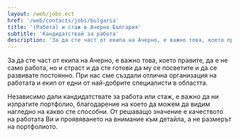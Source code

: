```yaml
---
layout: /web/jobs.ect
href: '/web/contacts/jobs/bulgaria'
title: '(Работа) и стаж в Ачерно България'
subtitle: 'Кандидатствай за работа'
description: 'За да сте част от екипа на Ачерно, е важно това, което правите, да е не само работа, но и страст и да сте готови да му се посветите и да се развивате постоянно. При нас сме създали отлична организация на работата и екип от едни от най-добрите специалисти в областта.'
---
```

За да сте част от екипа на Ачерно, е важно това, което правите, да е не само работа, но и страст и да сте готови да му се посветите и да се развивате постоянно. При нас сме създали отлична организация на работата и екип от едни от най-добрите специалисти в областта.

Независимо дали кандидатствате за работа или стаж, е важно да ни изпратите портфолио, благодарение на което да можем да видим нагледно на какво сте способни. От решаващо значение е качеството на работата Ви и проявяването на внимание към детайла, а не размерът на портфолиото.